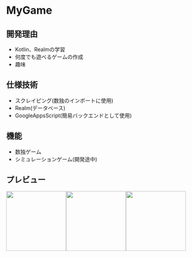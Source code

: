 # MyGame

## 開発理由
* Kotlin、Realmの学習
* 何度でも遊べるゲームの作成
* 趣味

## 仕様技術
* スクレイピング(数独のインポートに使用)
* Realm(データベース)
* GoogleAppsScript(簡易バックエンドとして使用)

## 機能
* 数独ゲーム
* シミュレーションゲーム(開発途中)

## プレビュー
<img src="https://user-images.githubusercontent.com/85630292/121446046-ac3ba200-c9cd-11eb-9e60-3bd1e86d9540.png" width="160"><img src="https://user-images.githubusercontent.com/85630292/121446049-acd43880-c9cd-11eb-94c2-db3fda15e516.png" width="160"><img src="https://user-images.githubusercontent.com/85630292/121445909-5961ea80-c9cd-11eb-8a92-0b1edfc116fe.png" width="160">
